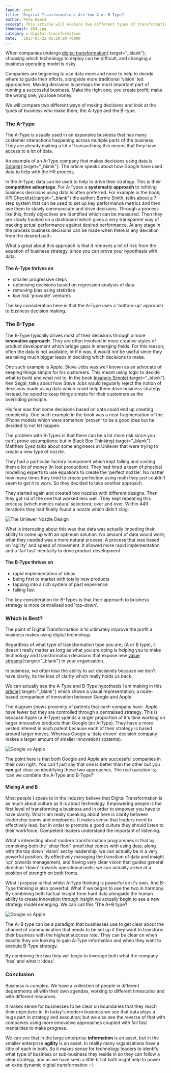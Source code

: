 ```yaml
---
layout: post
title: 'Digital Transformation: Are You A or B Type?'
author: Pete Heard
excerpt: This article will explore two different types of transformation types using data and more traditional trial and error techniques
thumbnail: 404.jpg
category : digital-transformation
date:   2017-03-22 05:20:00 +0000
---
```


When companies undergo [digital transformation](/no-one-understands-digital-transformation-heres-why/){:target="_blank"}, choosing which technology to deploy can be difficult, and changing a business operating model is risky. 

Companies are beginning to use data more and more to help to decide where to guide their efforts, alongside more traditional 'vision' led approaches. Making decisions is perhaps the most important part of running a successful business. Make the right one; you create profit; make the wrong one; you lose money. 

We will compare two different ways of making decisions and look at the types of business who make them; the A-type and the B-type.

### The A-Type

The A-Type is usually used in an expansive business that has many customer interactions happening across multiple parts of the business. They are already making a lot of transactions; this means that they have access to a lot of data. 

An example of an A-Type company that makes decisions using data is [Google](http://www.smartdatacollective.com/bernardmarr/85871/analytics-google-great-example-data-driven-decision-making){:target="_blank"}. The article speaks about how Google have used data to help with the HR process. 

In the A-Type; data can be used to help to drive their strategy. This is their **competitive advantage**. For A-Types a **systematic approach** to refining business decisions using data is often preferred. For example in the book; [KPI Checklist](https://www.amazon.co.uk/KPI-Checklists-Bernie-Smith-ebook/dp/B00GKMOIKK/ref=sr_1_1?ie=UTF8&qid=1489392095&sr=8-1&keywords=bernie+smith){:target="_blank"} the author; Bernie Smith, talks about a 7 step system that can be used to set up key performance metrics and then use them to slowly communicate and drive decisions. Through a process like this; firstly objectives are identified which can be measured. Then they are slowly tracked on a dashboard which gives a very transparent way of tracking actual performance against desired performance. At any stage in the process business decisions can be made when there is any deviation from the desired path.

What's great about this approach is that it removes a lot of risk from the equation of business strategy, since you can prove your hypothesis with data.

#### The A-Type thrives on

- smaller progressive steps 
- optimising decisions based on regression analysis of data
- removing bias using statistics
- low risk 'provable' ventures

The key consideration here is that the A-Type uses a 'bottom-up' approach to business decision making.

### The B-Type

The B-Type typically drives most of their decisions through a more **innovative approach**. They are often involved in more creative styles of product development which bridge gaps in emerging fields. For this reason; often the data is not available, or if it was, it would not be useful since they are taking much bigger leaps in deciding which decisions to make.

One such example is Apple. Steve Jobs was well known as an advocate of keeping things simple for his customers. This meant using logic to decide what to build and what not to. In the book [Insanely Simple](https://www.amazon.co.uk/dp/B007N72M9K/ref=dp-kindle-redirect?_encoding=UTF8&btkr=1){:target="_blank"} Ken Segal, talks about how Steve Jobs would regularly reject the notion of decisions made using data which could help them drive business strategy. Instead, he opted to keep things simple for their customers as the overriding principle. 

His fear was that some decisions based on data could end up creating complexity. One such example in the book was a near fragmentation of the iPhone models which were somehow 'proven' to be a good idea but he decided to not let happen.

The problem with B-Types is that there can be a lot more risk since you can't prove assumptions; but in [Black Box Thinking](https://www.amazon.co.uk/dp/B00PW634YQ/ref=dp-kindle-redirect?_encoding=UTF8&btkr=1){:target="_blank"} Matthew Syed talks about some engineers at Unilever that were trying to create a new type of nozzle. 

They had a particular factory component which kept failing and costing them a lot of money (in lost production). They had hired a team of physical modelling experts to use equations to create the 'perfect nozzle'. No matter how many times they tried to create perfection using math they just couldn't seem to get it to work. So they decided to take another approach.

They started again and created two nozzles with different designs. Then they got rid of the one that worked less well. They kept repeating this process (which mimics natural selection); over and over. Within 449 iterations they had finally found a nozzle which didn't clog.

![The Unilever Nozzle Design](images/2_image.jpg "The Unilever Nozzle Design") 

What is interesting about this was that data was actually impeding their ability to come up with an optimum solution. No amount of data would work; what they needed was a more natural process. A process that was based on 'agility' and speed of movement. It allowed more rapid implementation and a 'fail fast' mentality to drive product development.

#### The B-Type thrives on

- rapid implementation of ideas
- being first to market with totally new products
- tapping into a rich system of past experience
- failing fast

The key consideration for B-Types is that their approach to business strategy is more centralised and 'top-down'.

### Which is Best?

The point of Digital Transformation is to ultimately improve the profit a business makes using digital technology.

Regardless of what type of transformation type you are; (A or B type), it doesn't really matter as long as what you are doing is helping you to make technology and transformation decisions that expose new [value streams](https://www.isixsigma.com/dictionary/value-stream-mapping/){:target="_blank"} in your organisation. 

In business; we often lose the ability to act decisively because we don't have clarity, its the loss of clarity which really holds us back.

We can actually see the A-Type and B-Type hypothesis I am making in this [article](https://www.fastcodesign.com/3068474/the-real-difference-between-google-and-apple){:target="_blank"} which shows a visual representation; a node-based comparison of innovation between Google and Apple. 

The diagram shows proximity of patents that each company have. Apple have fewer but they are controlled through a centralised strategy. This is because Apple (a B-Type) spends a larger proportion of it's time working on larger innovative products than Google (an A-Type). They have a more vested interest in each patent because each of their strategy is based around larger moves. Whereas Google a 'data driven' decision company  makes a larger amount of smaller innovations (patents). 

![Google vs Apple](images/1_image.jpg "Architecture of Angular 2 App")

The point here is that both Google and Apple are successful companies in their own right. You can't just say that one is better than the other but you **can** get clear on identifying these two approaches. The real question is; 'can we combine the A-Type and B-Type?'

#### Mixing A and B

Most people I speak to in the industry believe that Digital Transformation is as much about culture as it is about technology. Empowering people is the first level of transforming a business and in order to empower you have to have clarity. What I am really speaking about here is clarity between leadership teams and employees. It makes sense that leaders need to effectively lead; but in order to promote a good culture they should listen to their workforce. Competent leaders understand the important of listening.

What's interesting about modern transformation programmes is that by combining both the 'shop floor' proof that comes with using data, along with the top down 'vision' set by leadership, we can actually be in a very powerful position. By effectively managing the transition of data and insight 'up' towards management, and having very clear vision that guides general direction 'down' towards operational units; we can actually arrive at a position of strength on both fronts. 

What I propose is that whilst A-Type thinking is powerful on it's own. And B-Type thinking is also powerful. What if we began to use the two in harmony. By combining both factual insight from hard data alongside the human ability to create innovation through insight we actually begin to see a new strategy model emerging. We can call this 'The A+B type'!

![Google vs Apple](images/3_image.png "Architecture of Angular 2 App")

The A+B type can be a paradigm that businesses use to get clear about the channel of communication that needs to be set up if they want to transform their business with the highest success rate. They can be clear on when exactly they are looking to gain A-Type information and when they want to execute B-Type strategy. 

By combining the two they will begin to leverage both what the company 'has' and what it 'does'.

### Conclusion 

Business is complex. We have a collection of people in different departments all with their own agendas, working to different timescales and with different resources. 

It makes sense for businesses to be clear on boundaries that they reach their objectives in. In today's modern business we see that data plays a huge part in strategy and execution; but we also see the reverse of that with companies using more innovative approaches coupled with fail fast mentalities to make progress.

We can see that in the large enterprise **information** is an asset, but in the smaller enterprise **agility** is an asset. In reality many organisations have a little of each in both. So it makes sense for technology leaders to identify what type of business or sub-business they reside in so they can follow a clear strategy, and as we have seen a little bit of both might help to power an extra dynamic digital transformation :-)
